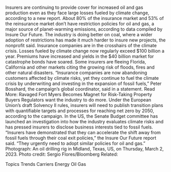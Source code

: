 Insurers are continuing to provide cover for increased oil and gas production even as they face large losses fueled by climate change, according to a new report.
About 80% of the insurance market and 53% of the reinsurance market don’t have restriction policies for oil and gas, a major source of planet-warming emissions, according to data compiled by Insure Our Future. The industry is doing better on coal, where a wider adoption of restrictions has made it much harder to insure new projects, the nonprofit said.
Insurance companies are in the crosshairs of the climate crisis. Losses fueled by climate change now regularly exceed $100 billion a year. Premiums have increased and yields in the $40 billion market for catastrophe bonds have soared. Some insurers are fleeing Florida, California and other markets citing the growing risk of floods, fires and other natural disasters.
“Insurance companies are now abandoning customers affected by climate risks, yet they continue to fuel the climate crisis by underwriting and investing in the expansion of fossil fuels,” Peter Bosshard, the campaign’s global coordinator, said in a statement.
Read More: Ravaged Fort Myers Becomes Magnet for Risk-Taking Property Buyers
Regulators want the industry to do more. Under the European Union’s draft Solvency II rules, insurers will need to publish transition plans with quantifiable targets and processes for reaching net zero by 2050, according to the campaign. In the US, the Senate Budget committee has launched an investigation into how the industry evaluates climate risks and has pressed insurers to disclose business interests tied to fossil fuels.
“Insurers have demonstrated that they can accelerate the shift away from fossil fuels through their coal exit policies,” the Insure Our Future report said. “They urgently need to adopt similar policies for oil and gas.”
Photograph: An oil drilling rig in Midland, Texas, US, on Thursday, March 2, 2023. Photo credit: Sergio Flores/Bloomberg
Related:

Topics
Trends
Carriers
Energy
Oil Gas
